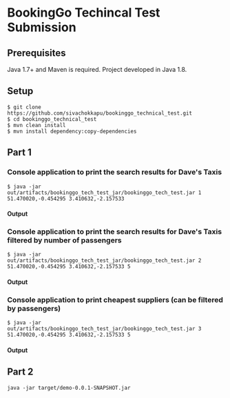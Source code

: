 # BookingGo Techincal Test Submission

## Prerequisites
Java 1.7+ and Maven is required. Project developed in Java 1.8.

## Setup
```
$ git clone https://github.com/sivachokkapu/bookinggo_technical_test.git
$ cd bookinggo_technical_test
$ mvn clean install
$ mvn install dependency:copy-dependencies
```

## Part 1

### Console application to print the search results for Dave's Taxis

`$ java -jar out/artifacts/bookinggo_tech_test_jar/bookinggo_tech_test.jar 1 51.470020,-0.454295 3.410632,-2.157533`

#### Output

### Console application to print the search results for Dave's Taxis filtered by number of passengers

`$ java -jar out/artifacts/bookinggo_tech_test_jar/bookinggo_tech_test.jar 2 51.470020,-0.454295 3.410632,-2.157533 5`

#### Output

### Console application to print cheapest suppliers (can be filtered by passengers)

`$ java -jar out/artifacts/bookinggo_tech_test_jar/bookinggo_tech_test.jar 3 51.470020,-0.454295 3.410632,-2.157533 5`

#### Output

## Part 2

`java -jar target/demo-0.0.1-SNAPSHOT.jar`
